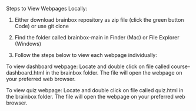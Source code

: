 Steps to View Webpages Locally:

1) Either download brainbox repository as zip file (click the green button Code) or use git clone
2) Find the folder called brainbox-main in Finder (Mac) or File Explorer (Windows)

3) Follow the steps below to view each webpage individually:
   
To view dashboard webpage:
Locate and double click on file called course-dashboard.html in the brainbox folder. The file will open the webpage on your preferred web browser.

To view quiz webpage:
Locate and double click on file called quiz.html in the brainbox folder. The file will open the webpage on your preferred web browser.
